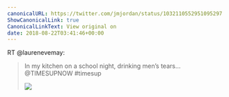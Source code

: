 ```yaml
---
canonicalURL: https://twitter.com/jmjordan/status/1032110552951095297
ShowCanonicalLink: true
CanonicalLinkText: View original on
date: 2018-08-22T03:41:46+00:00
---
```

RT @laurenevemay:
> In my kitchen on a school night, drinking men’s tears... @TIMESUPNOW #timesup 
> 
> ![](/images/1032106793051324417-DlLHp22VAAAbRbU.jpg)